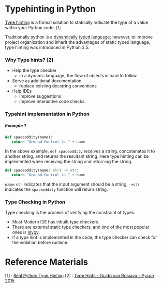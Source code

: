 # Typehinting in Python



[Type hinting](https://www.python.org/dev/peps/pep-0484/) is a formal solution to statically indicate the type of a value within your Python code. [1]

Traditionally python is a [dynamically typed language](https://android.jlelse.eu/magic-lies-here-statically-typed-vs-dynamically-typed-languages-d151c7f95e2b); however, to improve project organization and inherit the advantages of static typed language, type hinting was introduced in Python 3.5. 

### Why Type hints? [2]
- Help the type checker
    - in a dynamic language, the flow of objects is hard to follow   
- Serve as additional documentation
    - replace existing docstring conventions   
- Help IDEs
    - improve suggestions
    - improve interactive code checks.

### Typehint implementation in Python
##### Example 1 


``` python
def spaceoddity(name):
   return "Ground Control to " + name
```

In the above example, `def spaceoddity` receives a string, concatenates it to another string, and returns the resultant string. Here type hinting can be implemented when receiving the string and returning the string. 

```python
def spaceoddity(name: str) -> str:
   return "Ground Control to " + name
```
`name:str` indicates that the input argument should be a string,  `->str` indicates the `spaceoddity` function will return string. 

### Type Checking in Python
Type checking is the process of verifying the constraint of types. 
- Most Modern IDE has inbuilt type checkers. 
- There are external static type checkers, and one of the most popular ones is [mypy](http://mypy-lang.org/).
- If a type hint is implemented in the code, the type checker can check for the violation before runtime. 

 
# Reference Materials
[1] : [Real Python Type Hinting](<https://realpython.com/lessons/type-hinting/>)
[2] : [Type Hints - Guido van Rossum - Pycon 2015](https://www.youtube.com/watch?v=2wDvzy6Hgxg&t=807s&ab_channel=PyCon2015) 

